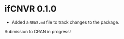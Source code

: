 # ifCNVR 0.1.0

* Added a `NEWS.md` file to track changes to the package.

Submission to CRAN in progress!
